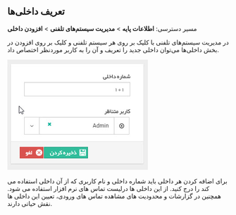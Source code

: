 ## تعریف داخلی‌ها

مسیر دسترسی: **اطلاعات پایه** > **مدیریت سیستم‌های تلفنی** >  **افزودن داخلی**

در مدیریت سیستم‌های تلفنی با کلیک بر روی هر سیستم تلفنی و کلیک بر روی افزودن در بخش داخلی‌ها  می‌توان داخلی جدید را تعریف و آن را به کاربر موردنظر اختصاص داد.

![](Phonesystemsmanagement2.jpg)

برای اضافه کردن هر داخلی باید شماره داخلی و نام کاربری که از آن داخلی استفاده می کند را درج کنید. از این داخلی ها درلیست تماس های نرم افزار استفاده می شود. همچنین در گزارشات و محدودیت های مشاهده تماس های ورودی، تعیین این داخلی ها نقش حیاتی دارند.



